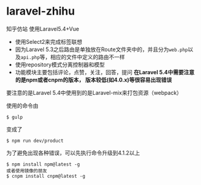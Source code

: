 # laravel-zhihu
知乎仿站
使用Laravel5.4+Vue

- 使用Select2来完成标签联想
- 因为Laravel 5.3之后路由是单独放在Route文件夹中的，并且分为`web.php`以及`api.php`等，相应的文件中定义的路由不一样
- 使用repository模式分离控制器和模型
- 功能模块主要包括评论，点赞，关注，回答，提问
**在Laravel 5.4中需要注意的是npm或者cnpm的版本，
版本较低(如4.0.x)等很容易出现错误**

要注意的是Laravel 5.4中使用到的是Laravel-mix来打包资源（webpack）

使用的命令由
```$xslt
$ gulp
```

变成了
```$xslt
$ npm run dev/product
```

为了避免出现各种错误，可以先执行命令升级到4.1.2以上
```$xslt
$ npm install npm@latest -g
或者使用镜像的朋友
$ cnpm install cnpm@latest -g
```



